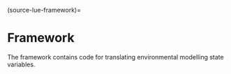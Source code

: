 (source-lue-framework)=
# Framework

The framework contains code for translating environmental modelling state variables.

